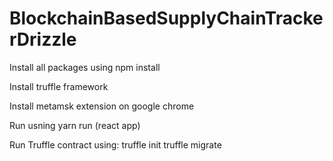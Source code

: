 # BlockchainBasedSupplyChainTrackerDrizzle

Install all packages using npm install

Install truffle framework

Install metamsk extension on google chrome

Run usning yarn run (react app)

Run Truffle contract using:
truffle init
truffle migrate

